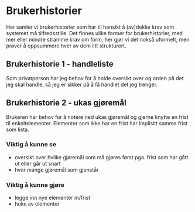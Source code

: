 # Brukerhistorier

Her samler vi brukerhistorier som har til hensikt å (av)dekke krav som systemet må tilfredsstille.
Det finnes ulike former for brukerhistorier, med mer eller mindre stramme krav om form, her gjør vi det nokså uformelt,
men prøver å oppsummere hver av dem litt strukturert.

## Brukerhistorie 1 - handleliste

Som privatperson har jeg behov for å holde oversikt over og orden på det jeg skal handle,
så jeg er sikker på å få handlet det jeg trenger.

## Brukerhistorie 2 - ukas gjøremål

Brukeren har behov for å notere ned ukas gjøremål og gjerne knytte en frist til enkeltelementer.
Elementer som ikke har en frist har implisitt samme frist som lista.

### Viktig å kunne se

- oversikt over hvilke gjøremål som må gjøres først pga. frist som har gått ut eller går ut snart
- hvor mange gjøremål som gjenstår

### Viktig å kunne gjøre

- legge inn nye elementer m/frist
- huke av elementer
